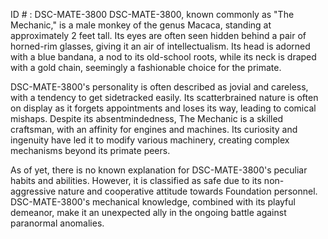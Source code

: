 ID # : DSC-MATE-3800
DSC-MATE-3800, known commonly as "The Mechanic," is a male monkey of the genus Macaca, standing at approximately 2 feet tall. Its eyes are often seen hidden behind a pair of horned-rim glasses, giving it an air of intellectualism. Its head is adorned with a blue bandana, a nod to its old-school roots, while its neck is draped with a gold chain, seemingly a fashionable choice for the primate.

DSC-MATE-3800's personality is often described as jovial and careless, with a tendency to get sidetracked easily. Its scatterbrained nature is often on display as it forgets appointments and loses its way, leading to comical mishaps. Despite its absentmindedness, The Mechanic is a skilled craftsman, with an affinity for engines and machines. Its curiosity and ingenuity have led it to modify various machinery, creating complex mechanisms beyond its primate peers.

As of yet, there is no known explanation for DSC-MATE-3800's peculiar habits and abilities. However, it is classified as safe due to its non-aggressive nature and cooperative attitude towards Foundation personnel. DSC-MATE-3800's mechanical knowledge, combined with its playful demeanor, make it an unexpected ally in the ongoing battle against paranormal anomalies.